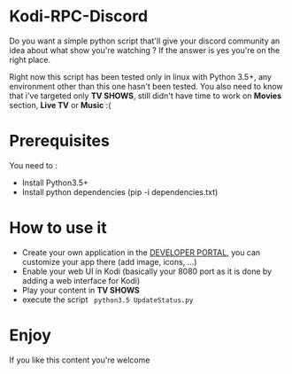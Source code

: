 # Kodi-RPC-Discord

Do you want a simple python script that'll give your discord community an idea about what show you're watching ? If the answer is yes you're on the right place.

Right now this script has been tested only in linux with Python 3.5+, any environment other than this one hasn't been tested.
You also need to know that i've targeted only **TV SHOWS**, still didn't have time to work on **Movies** section, **Live TV** or **Music** :( 

# Prerequisites

You need to :
* Install Python3.5+
* Install python dependencies (pip -i dependencies.txt)

# How to use it

* Create your own application in the [DEVELOPER PORTAL](https://discordapp.com/developers/applications/), you can customize your app there (add image, icons, ...)
* Enable your web UI in Kodi (basically your 8080 port as it is done by adding a web interface for Kodi) 
* Play your content in **TV SHOWS**
* execute the script ```
python3.5 UpdateStatus.py```

# Enjoy

If you like this content you're welcome 
